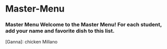 # Master-Menu
### Master Menu Welcome to the Master Menu!  For each student, add your name and favorite dish to this list.
[Ganna]: chicken Millano

